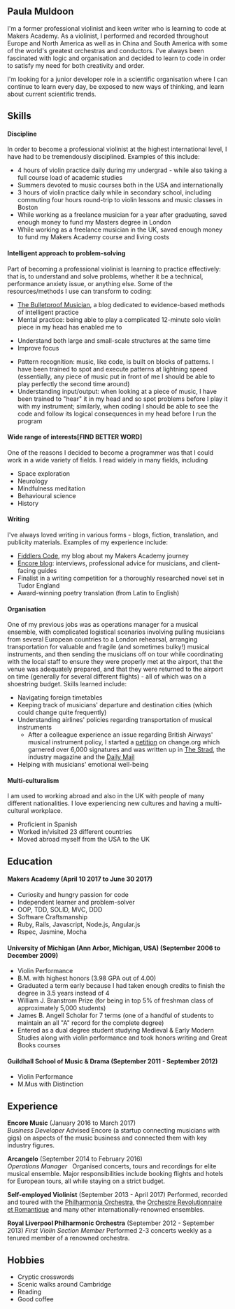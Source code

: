## Paula Muldoon

I'm a former professional violinist and keen writer who is learning to code at Makers Academy.  As a violinist, I performed and recorded throughout Europe and North America as well as in China and South America with some of the world's greatest orchestras and conductors.  I've always been fascinated with logic and organisation and decided to learn to code in order to satisfy my need for both creativity and order.

I'm looking for a junior developer role in a scientific organisation where I can continue to learn every day, be exposed to new ways of thinking, and learn about current scientific trends.  

## Skills

#### Discipline
In order to become a professional violinist at the highest international level, I have had to be tremendously disciplined.  Examples of this include:
- 4 hours of violin practice daily during my undergrad - while also taking a full course load of academic studies
- Summers devoted to music courses both in the USA and internationally
- 3 hours of violin practice daily while in secondary school, including commuting four hours round-trip to violin lessons and music classes in Boston
- While working as a freelance musician for a year after graduating, saved enough money to fund my Masters degree in London
- While working as a freelance musician in the UK, saved enough money to fund my Makers Academy course and living costs

#### Intelligent approach to problem-solving
Part of becoming a professional violinist is learning to practice effectively: that is, to understand and solve problems, whether it be a technical, performance anxiety issue, or anything else.  Some of the resources/methods I use can transform to coding:
- [The Bulletproof Musician](http://www.bulletproofmusician.com/blog/), a blog dedicated to evidence-based methods of intelligent practice
- Mental practice: being able to play a complicated 12-minute solo violin piece in my head has enabled me to 
 * Understand both large and small-scale structures at the same time
 * Improve focus
- Pattern recognition: music, like code, is built on blocks of patterns.  I have been trained to spot and execute patterns at lightning speed (essentially, any piece of music put in front of me I should be able to play perfectly the second time around)
- Understanding input/output: when looking at a piece of music, I have been trained to "hear" it in my head and so spot problems before I play it with my instrument; similarly, when coding I should be able to see the code and follow its logical consequences in my head before I run the program

#### Wide range of interests[FIND BETTER WORD]
One of the reasons I decided to become a programmer was that I could work in a wide variety of fields.  I read widely in many fields, including
- Space exploration
- Neurology
- Mindfulness meditation
- Behavioural science
- History

#### Writing

I've always loved writing in various forms - blogs, fiction, translation, and publicity materials.  Examples of my experience include:
- [Fiddlers Code](www.fiddlerscode.com), my blog about my Makers Academy journey
- [Encore blog](http://blog.joinencore.com/author/paula-muldoon/): interviews, professional advice for musicians, and client-facing guides
- Finalist in a writing competition for a thoroughly researched novel set in Tudor England
- Award-winning poetry translation (from Latin to English)

#### Organisation
One of my previous jobs was as operations manager for a musical ensemble, with complicated logistical scenarios involving pulling musicians from several European countries to a London rehearsal, arranging transportation for valuable and fragile (and sometimes bulky!) musical instruments, and then sending the musicians off on tour while coordinating with the local staff to ensure they were properly met at the airport, that the venue was adequately prepared, and that they were returned to the airport on time (generally for several different flights) - all of which was on a shoestring budget.  Skills learned include:
 - Navigating foreign timetables
 - Keeping track of musicians' departure and destination cities (which could change quite frequently)
 - Understanding airlines' policies regarding transportation of musical instruments
    * After a colleague experience an issue regarding British Airways' musical instrument policy, I started a [petition](https://www.change.org/p/british-airways-ask-british-airways-to-support-musical-instruments-as-carry-on-items) on change.org which garnered over 6,000 signatures and was written up in [The Strad](http://www.thestrad.com/violinist-forced-to-carry-unprotected-instrument-on-lap-on-british-airways-flight/), the industry magazine and the [Daily Mail](http://www.dailymail.co.uk/travel/travel_news/article-3634929/British-Airways-passenger-says-couldn-t-bring-violin-case-board.html)
- Helping with musicians' emotional well-being

#### Multi-culturalism

I am used to working abroad and also in the UK with people of many different nationalities.  I love experiencing new cultures and having a multi-cultural workplace.

- Proficient in Spanish
- Worked in/visited 23 different countries
- Moved abroad myself from the USA to the UK

## Education

#### Makers Academy (April 10 2017 to June 30 2017)

- Curiosity and hungry passion for code
- Independent learner and problem-solver
- OOP, TDD, SOLID, MVC, DDD
- Software Craftsmanship
- Ruby, Rails, Javascript, Node.js, Angular.js
- Rspec, Jasmine, Mocha

#### University of Michigan (Ann Arbor, Michigan, USA) (September 2006 to December 2009)

- Violin Performance
- B.M. with highest honors (3.98 GPA out of 4.00)
- Graduated a term early because I had taken enough credits to finish the degree in 3.5 years instead of 4
- William J. Branstrom Prize (for being in top 5% of freshman class of approximately 5,000 students)
- James B. Angell Scholar for 7 terms (one of a handful of students to maintain an all "A" record for the complete degree)
- Entered as a dual degree student studying Medieval & Early Modern Studies along with violin performance and took honors writing and Great Books courses

#### Guildhall School of Music & Drama (September 2011 - September 2012)
- Violin Performance
- M.Mus with Distinction


## Experience

**Encore Music** (January 2016 to March 2017)    
*Business Developer* 
Advised Encore (a startup connecting musicians with gigs) on aspects of the music business and connected them with key industry figures.

**Arcangelo** (September 2014 to February 2016)   
*Operations Manager*  
Organised concerts, tours and recordings for elite musical ensemble.  Major responsibilities include booking flights and hotels for European tours, all while staying on a strict budget.

**Self-employed Violinist** (September 2013 - April 2017)
Performed, recorded and toured with the [Philharmonia Orchestra](www.philharmonia.org.uk), the [Orchestre Revolutionnaire et Romantique](www.monteverdi.co.uk) and many other internationally-renowned ensembles.

**Royal Liverpool Philharmonic Orchestra** (September 2012 - September 2013)
*First Violin Section Member*
Performed 2-3 concerts weekly as a tenured member of a renowned orchestra.

## Hobbies
- Cryptic crosswords
- Scenic walks around Cambridge
- Reading
- Good coffee
